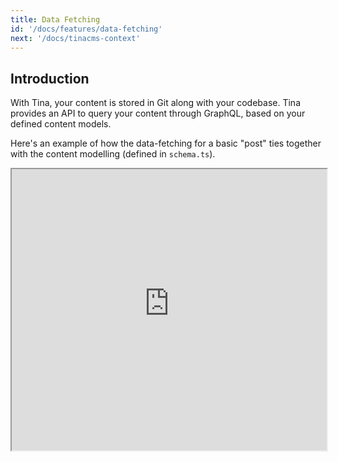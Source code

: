 ```yaml
---
title: Data Fetching
id: '/docs/features/data-fetching'
next: '/docs/tinacms-context'
---
```


## Introduction

With Tina, your content is stored in Git along with your codebase. Tina provides an API to query your content through GraphQL, based on your defined content models.

Here's an example of how the data-fetching for a basic "post" ties together with the content modelling (defined in `schema.ts`).

<iframe width="100%" height="450px" src="https://tina-gql-playground.vercel.app/basic" />

Note that the `post` query is not built-in to Tina's API. This is an example of a query based on YOUR defined schema, (where you have a "post" collection defined).

> For more information on writing queries for your specific schema, check out our ["Using the GraphQL API"](/docs/graphql/overview/) docs.

## The Local Filesystem-based Content API

With Tina, your content is all stored in filesystem, within your site's repository. Using file-based content in a site can be limiting, so Tina provides a CLI tool that gets run locally next to your site. This allows all of your content to be made available through an expressive GraphQL API.

> We'll go over those details of running this CLI script later, but if you want to skip it, you can read about it [here](/docs/graphql/cli/).

## Querying Tina Content in NextJS

In NextJS, content can be queried statically at build-time or dynamically at runtime (using [SSR](https://nextjs.org/docs/basic-features/data-fetching/get-server-side-props), or [CSR](https://nextjs.org/docs/basic-features/data-fetching/client-side)).

For build-time queries, Tina provides a `staticRequest` helper function, which makes a request to your locally-running GraphQL server.

### Example: Fetching content through getStaticProps

```tsx
// pages/home.js
import { staticRequest } from 'tinacms'

const getStaticProps = async () => {
  const query = `
      query Post($relativePath: String!) {
        post(relativePath: $relativePath) {
          title
        }
      }
    `
  const variables = {
    relativePath: 'hello-world.md',
  }

  let data = {}
  try {
    data = await staticRequest({
      query,
      variables,
    })
  } catch {
    // swallow errors related to document creation
  }

  return {
    props: {
      query,
      variables,
      data,
      //myOtherProp: 'some-other-data',
    },
  }
}
```

### Example: Fetching content through getStaticPaths

You'll likely want to query the Tina data layer for [dynamic routes](https://nextjs.org/docs/basic-features/data-fetching/get-static-paths#getstaticpaths).

```js
export const getStaticPaths = async () => {
  const postsListData = await staticRequest({
    query: gql`
      query PostConnection {
        postConnection {
          edges {
            node {
              _sys {
                filename
              }
            }
          }
        }
      }
    `,
  })

  return {
    paths: postsListData.postConnection.edges.map(post => ({
      params: { filename: post.node._sys.filename },
    })),
  }
}
```

> Note: for now, TinaCMS only supports static data fetching, so you must use `getStaticProps` (and `getStaticPaths` for dynamic pages). We'll be opening up more capabilities (like SSR, and client-side data-fetching) in the near future!

### Example: Fetching content dynamically 
If you wish to fetch content at runtime with server-side rendering (SSR) or client-side rendering (CSR), you can do so with Tina's [read-only tokens](https://tina.io/docs/graphql/read-only-tokens/).  The following blog post provides examples - [Read-only tokens - Query Requests anytime](https://tina.io/blog/read-only-tokens-content-anytime/).

### Do I need to use `staticRequest`?

Absolutely not. This is a helper function which emphasizes that static requests should only be made against your _local_ server. The `staticRequest` helper function makes the request against `http://localhost:4001`, which is where `@tinacms/cli` runs its GraphQL server. Feel free to use any HTTP client you'd like.

## Summary

- Tina provides a GraphQL API for querying your git-based content.
- The query used for your requests is based on your defined schema.
- Tina currently only supports static data-fetching (inside getStaticProps / getStaticPaths).
- The `staticRequest` helper function is provided to simplify making requests to the local GraphQL server.
